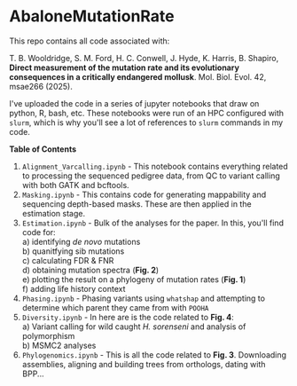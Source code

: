# AbaloneMutationRate

This repo contains all code associated with:


T. B. Wooldridge, S. M. Ford, H. C. Conwell, J. Hyde, K. Harris, B. Shapiro, **Direct measurement of the mutation rate and its evolutionary consequences in a critically endangered mollusk**. Mol. Biol. Evol. 42, msae266 (2025).

I've uploaded the code in a series of jupyter notebooks that draw on python, R, bash, etc. These notebooks were run of an HPC configured with `slurm`, which is why you'll see a lot of references to `slurm` commands in my code.

**Table of Contents**

1) `Alignment_Varcalling.ipynb` - This notebook contains everything related to processing the sequenced pedigree data, from QC to variant calling with both GATK and bcftools.
2) `Masking.ipynb` - This contains code for generating mappability and sequencing depth-based masks. These are then applied in the estimation stage.
3) `Estimation.ipynb` - Bulk of the analyses for the paper. In this, you'll find code for:<br>
     a) identifying *de novo* mutations<br>
     b) quanitfying sib mutations<br>
     c) calculating FDR & FNR<br>
     d) obtaining mutation spectra (**Fig. 2**)<br>
     e) plotting the result on a phylogeny of mutation rates (**Fig. 1**)<br>
     f) adding life history context<br>
4) `Phasing.ipynb` - Phasing variants using `whatshap` and attempting to determine which parent they came from with `POOHA`
5) `Diversity.ipynb` - In here are is the code related to **Fig. 4**:<br>
     a) Variant calling for wild caught *H. sorenseni* and analysis of polymorphism<br>
     b) MSMC2 analyses<br>
6) `Phylogenomics.ipynb` - This is all the code related to **Fig. 3**. Downloading assemblies, aligning and building trees from orthologs, dating with BPP...
